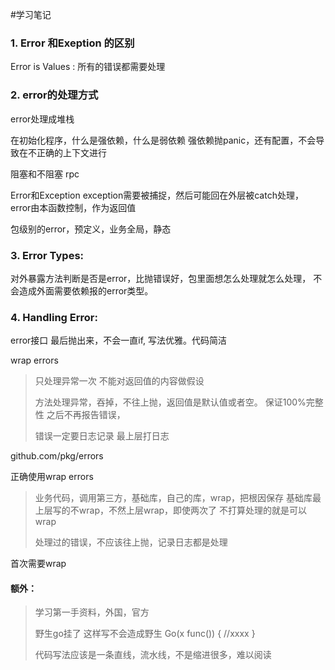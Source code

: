 #学习笔记


### 1. Error 和Exeption 的区别
Error is Values : 所有的错误都需要处理


### 2. error的处理方式
error处理成堆栈


在初始化程序，什么是强依赖，什么是弱依赖
强依赖抛panic，还有配置，不会导致在不正确的上下文进行

阻塞和不阻塞 rpc

Error和Exception
exception需要被捕捉，然后可能回在外层被catch处理，
error由本函数控制，作为返回值

包级别的error，预定义，业务全局，静态

### 3. Error Types:
对外暴露方法判断是否是error，比抛错误好，包里面想怎么处理就怎么处理，
不会造成外面需要依赖报的error类型。


### 4. Handling Error:

error接口
最后抛出来，不会一直if, 写法优雅。代码简洁

wrap errors
> 只处理异常一次
> 不能对返回值的内容做假设
>
> 方法处理异常，吞掉，不往上抛，返回值是默认值或者空。
保证100%完整性
之后不再报告错误，
>
> 错误一定要日志记录
最上层打日志

github.com/pkg/errors

正确使用wrap errors
> 业务代码，调用第三方，基础库，自己的库，wrap，把根因保存
基础库最上层写的不wrap，不然上层wrap，即使两次了
不打算处理的就是可以wrap
>
> 处理过的错误，不应该往上抛，记录日志都是处理

首次需要wrap


#### 额外：
> 学习第一手资料，外国，官方
>
> 野生go挂了
这样写不会造成野生
Go(x func()) {
//xxxx
}
>
> 代码写法应该是一条直线，流水线，不是缩进很多，难以阅读


